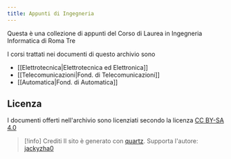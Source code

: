 ```yaml
---
title: Appunti di Ingegneria
---
```

Questa è una collezione di appunti del Corso di Laurea in Ingegneria Informatica di Roma Tre

I corsi trattati nei documenti di questo archivio sono
- [[Elettrotecnica|Elettrotecnica ed Elettronica]]
- [[Telecomunicazioni|Fond. di Telecomunicazioni]]
- [[Automatica|Fond. di Automatica]]
## Licenza

I documenti offerti nell'archivio sono licenziati secondo la licenza [CC BY-SA 4.0](https://creativecommons.org/licenses/by-sa/4.0)

>[!info] Crediti
>Il sito è generato con [quartz](https://quartz.jzhao.xyz/). Supporta l'autore: [jackyzha0](https://github.com/sponsors/jackyzha0)
